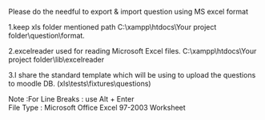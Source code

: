 

Please do the needful to export & import question using MS excel format

1.keep xls folder mentioned path C:\xampp\htdocs\Your project folder\question\format.

2.excelreader used for reading Microsoft Excel files. C:\xampp\htdocs\Your project folder\lib\excelreader

3.I share the standard template which  will be using to upload the questions to moodle DB.
(xls\tests\fixtures\questions)

Note :For Line Breaks : use  Alt + Enter  
       File Type : Microsoft Office Excel 97-2003 Worksheet
